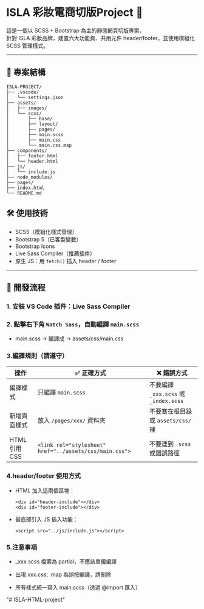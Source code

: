 # ISLA 彩妝電商切版Project 💄

這是一個以 SCSS + Bootstrap 為主的靜態網頁切版專案，  
針對 ISLA 彩妝品牌，建置六大功能頁、共用元件 header/footer，並使用模組化 SCSS 管理樣式。

---

## 📁 專案結構
```
ISLA-PROJECT/
├── .vscode/
│   └── settings.json
├── assets/
│   ├── images/
│   └── scss/
│       ├── base/
│       ├── layout/
│       ├── pages/
│       ├── main.scss
│       ├── main.css
│       └── main.css.map
├── components/
│   ├── footer.html
│   └── header.html
├── js/
│   └── include.js
├── node_modules/
├── pages/
├── index.html
└── README.md
```
## 🛠 使用技術

- SCSS（模組化樣式管理）
- Bootstrap 5（已客製變數）
- Bootstrap Icons
- Live Sass Compiler（推薦插件）
- 原生 JS：用 `fetch()` 插入 header / footer

---

## 🚀 開發流程

###  1. 安裝 VS Code 插件：Live Sass Compiler

###  2. 點擊右下角 `Watch Sass`，自動編譯 `main.scss`

- main.scss → 編譯成 → assets/css/main.css


### 3.編譯規則（請遵守）
| 操作           | ✅ 正確方式                                           | ❌ 錯誤方式                                    |
|----------------|--------------------------------------------------------|------------------------------------------------|
| 編譯樣式        | 只編譯 `main.scss`                                     | 不要編譯 `_xxx.scss` 或 `_index.scss`         |
| 新增頁面樣式    | 放入 `/pages/xxx/` 資料夾                             | 不要塞在根目錄或 `assets/css/` 裡             |
| HTML 引用 CSS  | `<link rel="stylesheet" href="../assets/css/main.css">` | 不要連到 `.scss` 或錯誤路徑                   |

### 4.header/footer 使用方式
- HTML 加入這兩個區塊：
  ```
  <div id="header-include"></div>
  <div id="footer-include"></div>
  ```
- 最底部引入 JS 插入功能：
  ```
  <script src="../js/include.js"></script>
  ```

### 5.注意事項
- _xxx.scss 檔案為 partial，不應該單獨編譯

- 出現 xxx.css, .map 為誤按編譯，請刪除

- 所有樣式統一寫入 main.scss（透過 @import 匯入）




"# ISLA-HTML-project" 
